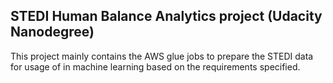 ## STEDI Human Balance Analytics project (Udacity Nanodegree)

This project mainly contains the AWS glue jobs to prepare the STEDI data for usage of in machine learning based on the requirements specified. 
